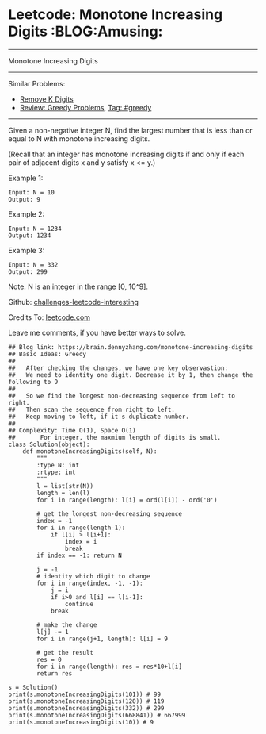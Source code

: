 # Leetcode: Monotone Increasing Digits     :BLOG:Amusing:


---

Monotone Increasing Digits  

---

Similar Problems:  
-   [Remove K Digits](https://brain.dennyzhang.com/remove-k-digits)
-   [Review: Greedy Problems](https://brain.dennyzhang.com/review-greedy), [Tag: #greedy](https://brain.dennyzhang.com/tag/greedy)

---

Given a non-negative integer N, find the largest number that is less than or equal to N with monotone increasing digits.  

(Recall that an integer has monotone increasing digits if and only if each pair of adjacent digits x and y satisfy x <= y.)  

Example 1:  

    Input: N = 10
    Output: 9

Example 2:  

    Input: N = 1234
    Output: 1234

Example 3:  

    Input: N = 332
    Output: 299

Note: N is an integer in the range [0, 10^9].  

Github: [challenges-leetcode-interesting](https://github.com/DennyZhang/challenges-leetcode-interesting/tree/master/monotone-increasing-digits)  

Credits To: [leetcode.com](https://leetcode.com/problems/monotone-increasing-digits/description/)  

Leave me comments, if you have better ways to solve.  

    ## Blog link: https://brain.dennyzhang.com/monotone-increasing-digits
    ## Basic Ideas: Greedy
    ##
    ##   After checking the changes, we have one key observastion:
    ##   We need to identity one digit. Decrease it by 1, then change the following to 9
    ##
    ##   So we find the longest non-decreasing sequence from left to right.
    ##   Then scan the sequence from right to left. 
    ##   Keep moving to left, if it's duplicate number.
    ##
    ## Complexity: Time O(1), Space O(1)
    ##       For integer, the maxmium length of digits is small.
    class Solution(object):
        def monotoneIncreasingDigits(self, N):
            """
            :type N: int
            :rtype: int
            """
            l = list(str(N))
            length = len(l)
            for i in range(length): l[i] = ord(l[i]) - ord('0')
    
            # get the longest non-decreasing sequence
            index = -1
            for i in range(length-1):
                if l[i] > l[i+1]:
                    index = i
                    break
            if index == -1: return N
    
            j = -1
            # identity which digit to change
            for i in range(index, -1, -1):
                j = i
                if i>0 and l[i] == l[i-1]:
                    continue
                break
    
            # make the change
            l[j] -= 1
            for i in range(j+1, length): l[i] = 9
    
            # get the result
            res = 0
            for i in range(length): res = res*10+l[i]
            return res
    
    s = Solution()
    print(s.monotoneIncreasingDigits(101)) # 99
    print(s.monotoneIncreasingDigits(120)) # 119
    print(s.monotoneIncreasingDigits(332)) # 299
    print(s.monotoneIncreasingDigits(668841)) # 667999
    print(s.monotoneIncreasingDigits(10)) # 9